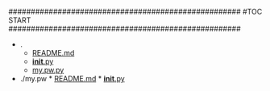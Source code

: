 



####################################################
#TOC START
####################################################
* .
    * [README.md](.\README.md)
    * [__init__.py](.\__init__.py)
    * [my.pw.py](.\my.pw.py)
* ./my.pw
      * [README.md](./my.pw\README.md)
      * [__init__.py](./my.pw\__init__.py)
